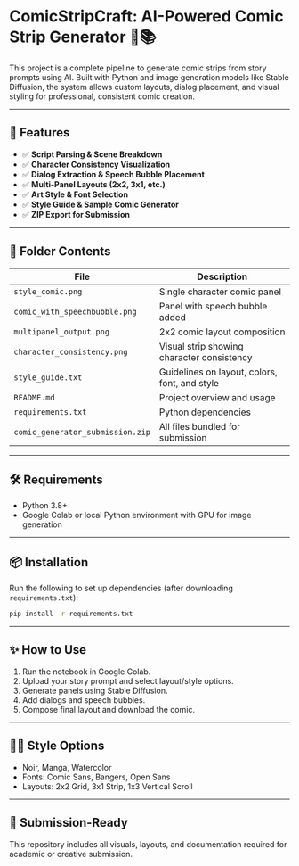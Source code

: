 
# ComicStripCraft: AI-Powered Comic Strip Generator 🎨📚

This project is a complete pipeline to generate comic strips from story prompts using AI. Built with Python and image generation models like Stable Diffusion, the system allows custom layouts, dialog placement, and visual styling for professional, consistent comic creation.

---

## 🚀 Features

- ✅ **Script Parsing & Scene Breakdown**
- ✅ **Character Consistency Visualization**
- ✅ **Dialog Extraction & Speech Bubble Placement**
- ✅ **Multi-Panel Layouts (2x2, 3x1, etc.)**
- ✅ **Art Style & Font Selection**
- ✅ **Style Guide & Sample Comic Generator**
- ✅ **ZIP Export for Submission**

---

## 📁 Folder Contents

| File | Description |
|------|-------------|
| `style_comic.png` | Single character comic panel |
| `comic_with_speechbubble.png` | Panel with speech bubble added |
| `multipanel_output.png` | 2x2 comic layout composition |
| `character_consistency.png` | Visual strip showing character consistency |
| `style_guide.txt` | Guidelines on layout, colors, font, and style |
| `README.md` | Project overview and usage |
| `requirements.txt` | Python dependencies |
| `comic_generator_submission.zip` | All files bundled for submission |

---

## 🛠 Requirements

- Python 3.8+
- Google Colab or local Python environment with GPU for image generation

---

## 📦 Installation

Run the following to set up dependencies (after downloading `requirements.txt`):

```bash
pip install -r requirements.txt
```

---

## ✨ How to Use

1. Run the notebook in Google Colab.
2. Upload your story prompt and select layout/style options.
3. Generate panels using Stable Diffusion.
4. Add dialogs and speech bubbles.
5. Compose final layout and download the comic.

---

## 👩‍🎨 Style Options

- Noir, Manga, Watercolor
- Fonts: Comic Sans, Bangers, Open Sans
- Layouts: 2x2 Grid, 3x1 Strip, 1x3 Vertical Scroll

---

## 📅 Submission-Ready

This repository includes all visuals, layouts, and documentation required for academic or creative submission.

